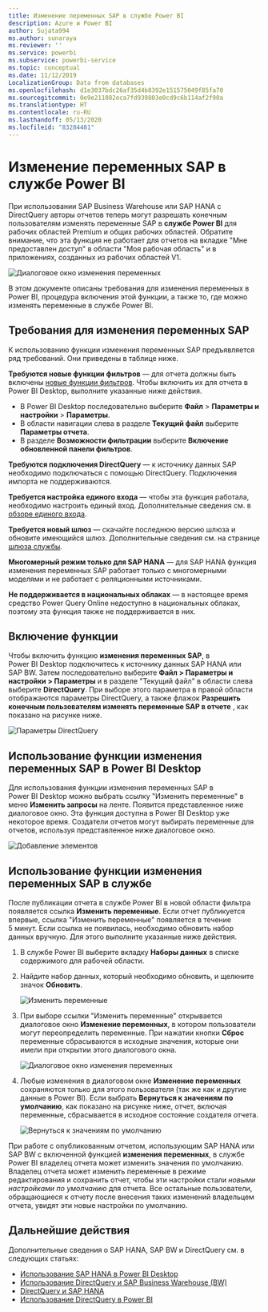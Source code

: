 ```yaml
---
title: Изменение переменных SAP в службе Power BI
description: Azure и Power BI
author: Sujata994
ms.author: sunaraya
ms.reviewer: ''
ms.service: powerbi
ms.subservice: powerbi-service
ms.topic: conceptual
ms.date: 11/12/2019
LocalizationGroup: Data from databases
ms.openlocfilehash: d1e3037bdc26af35d4b8392e151575049f85fa70
ms.sourcegitcommit: 0e9e211082eca7fd939803e0cd9c6b114af2f90a
ms.translationtype: HT
ms.contentlocale: ru-RU
ms.lasthandoff: 05/13/2020
ms.locfileid: "83284481"
---
```

# <a name="edit-sap-variables-in-the-power-bi-service"></a>Изменение переменных SAP в службе Power BI

При использовании SAP Business Warehouse или SAP HANA с DirectQuery авторы отчетов теперь могут разрешать конечным пользователям изменять переменные SAP в **службе Power BI** для рабочих областей Premium и общих рабочих областей. Обратите внимание, что эта функция не работает для отчетов на вкладке "Мне предоставлен доступ" в области "Моя рабочая область" и в приложениях, созданных из рабочих областей V1. 

![Диалоговое окно изменения переменных](media/service-edit-sap-variables/sap-edit-variables-dialog.png)

В этом документе описаны требования для изменения переменных в Power BI, процедура включения этой функции, а также то, где можно изменять переменные в службе Power BI.

## <a name="requirements-for-sap-edit-variables"></a>Требования для изменения переменных SAP

К использованию функции изменения переменных SAP предъявляется ряд требований. Они приведены в таблице ниже.

**Требуются новые функции фильтров** — для отчета должны быть включены [новые функции фильтров](../create-reports/power-bi-report-filter.md). Чтобы включить их для отчета в Power BI Desktop, выполните указанные ниже действия.
- В Power BI Desktop последовательно выберите **Файл** > **Параметры и настройки** > **Параметры**.
- В области навигации слева в разделе **Текущий файл** выберите **Параметры отчета**.
- В разделе **Возможности фильтрации** выберите **Включение обновленной панели фильтров**.

**Требуются подключения DirectQuery** — к источнику данных SAP необходимо подключаться с помощью DirectQuery. Подключения импорта не поддерживаются.

**Требуется настройка единого входа** — чтобы эта функция работала, необходимо настроить единый вход. Дополнительные сведения см. в [обзоре единого входа](service-gateway-sso-overview.md).

**Требуется новый шлюз** — скачайте последнюю версию шлюза и обновите имеющийся шлюз. Дополнительные сведения см. на странице [шлюза службы](service-gateway-onprem.md).

**Многомерный режим только для SAP HANA** — для SAP HANA функция изменения переменных SAP работает только с многомерными моделями и не работает с реляционными источниками.

**Не поддерживается в национальных облаках** — в настоящее время средство Power Query Online недоступно в национальных облаках, поэтому эта функция также не поддерживается в них.

## <a name="how-to-enable-the-feature"></a>Включение функции

Чтобы включить функцию **изменения переменных SAP**, в Power BI Desktop подключитесь к источнику данных SAP HANA или SAP BW. Затем последовательно выберите **Файл > Параметры и настройки > Параметры** и в разделе "Текущий файл" в области слева выберите **DirectQuery**. При выборе этого параметра в правой области отображаются параметры DirectQuery, а также флажок **Разрешить конечным пользователям изменять переменные SAP в отчете** , как показано на рисунке ниже.

![Параметры DirectQuery](media/service-edit-sap-variables/sap-preview-setting-in-desktop.png)

## <a name="use-sap-edit-variables-in-power-bi-desktop"></a>Использование функции изменения переменных SAP в Power BI Desktop

Для использования функции изменения переменных SAP в Power BI Desktop можно выбрать ссылку "Изменить переменные" в меню **Изменить запросы** на ленте. Появится представленное ниже диалоговое окно. Эта функция доступна в Power BI Desktop уже некоторое время. Создатели отчетов могут выбирать переменные для отчетов, используя представленное ниже диалоговое окно.

![Добавление элементов](media/service-edit-sap-variables/sap-variables-add-items.png)

## <a name="use-sap-edit-variables-in-the-service"></a>Использование функции изменения переменных SAP в службе

После публикации отчета в службе Power BI в новой области фильтра появляется ссылка **Изменить переменные**. Если отчет публикуется впервые, ссылка "Изменить переменные" появляется в течение 5 минут. Если ссылка не появилась, необходимо обновить набор данных вручную.
Для этого выполните указанные ниже действия.

1. В службе Power BI выберите вкладку **Наборы данных** в списке содержимого для рабочей области.

2. Найдите набор данных, который необходимо обновить, и щелкните значок **Обновить**.

    ![Изменить переменные](media/service-edit-sap-variables/sap-edit-variables-link.png)

3. При выборе ссылки "Изменить переменные" открывается диалоговое окно **Изменение переменных**, в котором пользователи могут переопределить переменные. При нажатии кнопки **Сброс** переменные сбрасываются в исходные значения, которые они имели при открытии этого диалогового окна.

    ![Диалоговое окно изменения переменных](media/service-edit-sap-variables/sap-edit-variables-dialog.png)

4. Любые изменения в диалоговом окне **Изменение переменных** сохраняются только для этого пользователя (так же как и другие данные в Power BI). Если выбрать **Вернуться к значениям по умолчанию**, как показано на рисунке ниже, отчет, включая переменные, сбрасывается в исходное состояние создателя отчета.

    ![Вернуться к значениям по умолчанию](media/service-edit-sap-variables/reset-to-default.png)

При работе с опубликованным отчетом, использующим SAP HANA или SAP BW с включенной функцией **изменения переменных**, в службе Power BI владелец отчета может изменить значения по умолчанию. Владелец отчета может изменить переменные в режиме редактирования и сохранить отчет, чтобы эти настройки стали *новыми настройками по умолчанию* для отчета. Все остальные пользователи, обращающиеся к отчету после внесения таких изменений владельцем отчета, увидят эти новые настройки по умолчанию.

## <a name="next-steps"></a>Дальнейшие действия

Дополнительные сведения о SAP HANA, SAP BW и DirectQuery см. в следующих статьях:

- [Использование SAP HANA в Power BI Desktop](desktop-sap-hana.md)
- [Использование DirectQuery и SAP Business Warehouse (BW)](desktop-directquery-sap-bw.md)
- [DirectQuery и SAP HANA](desktop-directquery-sap-hana.md)
- [Использование DirectQuery в Power BI](desktop-directquery-about.md)
